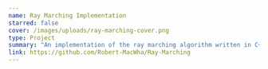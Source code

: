 ```yaml
---
name: Ray Marching Implementation
starred: false
cover: /images/uploads/ray-marching-cover.png
type: Project
summary: "An implementation of the ray marching algorithm written in C++ and OpenGl. "
link: https://github.com/Robert-MacWha/Ray-Marching
---
```

